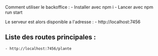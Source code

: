 Comment utiliser le backoffice :
    - Installer avec npm i
    - Lancer avec npm run start

Le serveur est alors disponible a l'adresse : 
    - http://localhost:7456


## Liste des routes principales : 
    - http://localhost:7456/plante